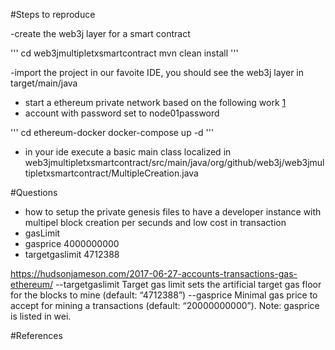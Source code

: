 #Steps to reproduce

-create the web3j layer for a smart contract

'''
cd web3jmultipletxsmartcontract
mvn clean install
'''

-import the project in our favoite IDE, you should see the web3j layer in target/main/java

- start a ethereum private network based on the following work [1]
- account with password set to node01password

'''
cd ethereum-docker
docker-compose up -d
'''

- in your ide execute a basic main class localized in web3jmultipletxsmartcontract/src/main/java/org/github/web3j/web3jmultipletxsmartcontract/MultipleCreation.java

#Questions

- how to setup the private genesis files to have a developer instance with multipel block creation per secunds and low cost in transaction
- gasLimit
- gasprice 4000000000 
- targetgaslimit 4712388


https://hudsonjameson.com/2017-06-27-accounts-transactions-gas-ethereum/
--targetgaslimit Target gas limit sets the artificial target gas floor for the blocks to mine (default: “4712388”) --gasprice Minimal gas price to accept for mining a transactions (default: “20000000000”). Note: gasprice is listed in wei.

#References

[1]: https://github.com/Capgemini-AIE/ethereum-docker 